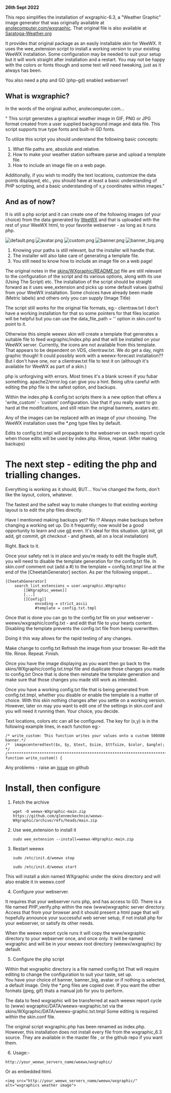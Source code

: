 
**26th Sept 2022**

This repo simplifies the installation of wxgraphic-6.3, a "Weather Graphic" image generator that was originally available at [anolecomputer.com/wxgraphic](https://web.archive.org/web/20130105094954/http://scripts.anolecomputer.com/wxgraphic/). That original file is also available at [Saratoga-Weather.org](https://saratoga-weather.org/wxtemplates/plugins.php)

It provides that original package as an easily installable skin for WeeWX. It uses the wee_extension script to install a working version to your existing WeeWX installation. Some configuration may be needed to suit your setup but it will work straight after installation and a restart. You may not be happy with the colors or fonts though and some text will need tweaking, just as it always has been.

You also need a php and GD (php-gd) enabled webserver!

## What is wxgraphic?

In the words of the original author, anolecomputer.com...

"
This script generates a graphical weather image in GIF, PNG or JPG format created from a user supplied background image and data file. This script supports true type fonts and built-in GD fonts.

To utilize this script you should understand the following basic concepts:

  1.  What file paths are, absolute and relative.
  2.  How to make your weather station software parse and upload a template file.
  3.  How to include an image file on a web page.

Additionally, if you wish to modify the text locations, customize the data points displayed, etc., you should have at least a basic understanding of PHP scripting, and a basic understanding of x,y coordinates within images."

## And as of now?

It is still a php script and it can create one of the following images (of your choice) from the data generated by [WeeWX](https://weewx.com/) and that is uploaded with the rest of your WeeWX html, to your favorite webserver - as long as it runs php.

![default.png](skins/WXgraphic/examples/default.png)
![avatar.png](skins/WXgraphic/examples/avatar.png)
![custom.png](skins/WXgraphic/examples/custom.png)
![banner.png](skins/WXgraphic/examples/banner.png)
![banner_big.png](skins/WXgraphic/examples/banner_big.png)


1. Knowing your paths is still relevant, but the installer will handle that.
2. The installer will also take care of generating a template file.
3. You still need to know how to include an image file on a web page!

The original notes in the [skins/WXgraphic/README.txt](https://github.com/glennmckechnie/weewx-WXgraphic/blob/main/skins/WXgraphic/README.txt) file are still relevant to the configuration of the script and its various options, along with its use (Using The Script) etc.
The installation of the script should be straight forward as it uses wee_extension and picks up some default values (paths) from your WeeWX installation. Some choices have already been made (Metric labels) and others only you can supply (Image Title)

The script still works for the original file formats, eg:- clientraw.txt 
I don't have a working installation for that so some pointers for that files location will be helpful but you can use the data_file_path  = '' option in skin.conf to point to it.

Otherwise this simple weewx skin will create a template that generates a suitable file to feed wxgraphic/index.php and that will be installed on your WeeWX  server.
Currently, the icons are not available from this template. That appears to be dependent on VDS, clientraw.txt. We do get a day, night graphic though!
It could possibly work with a weewx-forecast installation?? But I don't have one, nor a clientraw.txt file to test it on (although it's available for WeeWX as part of a skin.)

php is unforgiving with errors. Most times it's a blank screen if you fubar something. apache2/error.log can give you a hint. Being ultra careful with editing the php file is the safest option, and backups.

Within the index.php & config.txt scripts there is a new option that offers a 'write_custom' - 'custom' configuration. Use that if you really want to go hard at the modifications, and still retain the original banners, avatars etc.

Any of the images can be replaced with an image of your choosing. The WeeWX installation uses the *.png type files by default.

Edits to config.txt.tmpl will propagate to the webserver on each report cycle when those edits will be used by index.php. Rinse, repeat. (After making backups)

# The next step - editing the php and trialling changes.

Everything is working as it should, BUT... You've changed the fonts, don't like the layout, colors, whatever.

The fastest and the safest way to make changes to that existing *working* layout is to edit the php files directly.

Have I mentioned making backups yet? No !?
Always make backups before changing a working set up. Do it frequently; now would be a good opportunity to learn and use [git](https://git-scm.com) even. It's ideal for this situation. (git init, git add, git commit, git checkout - and gitweb, all on a local installation)

Right. Back to it.

Once your safety net is in place and you're ready to edit the fragile stuff, you will need to disable the template generation for the config.txt file. In skin.conf comment out (add a #) to the template = config.txt.tmpl line at the end of the [CheetahGenerator] section. As per the following snippet...


```
[CheetahGenerator]
    search_list_extensions = user.wxgraphic.WXgraphic
        [[WXgraphic_weewx]]
        [...]
        [[Config]]
             encoding = strict_ascii
             #template = config.txt.tmpl

```

Once that is done you can go to the config.txt file on your webserver - weewx/wxgraphic/config.txt - and edit that file to your hearts content. Disabling the template prevents the config.txt file from being overwritten.

Doing it this way allows for the rapid testing of any changes.

Make change to config.txt
Refresh the image from your browser.
Re-edit the file.
Rinse.
Repeat.
Finish.

Once you have the image displaying as you want then go back to the skins/WXgraphic/config.txt.tmpl file and duplicate those changes you made to config.txt Once that is done then reinstate the template generation and make sure that those changes you made still work as intended.

Once you have a working config.txt file that is being generated from config.txt.tmpl, whether you disable or enable the template is a matter of choice. With this skin nothing changes after you settle on a working version. However, later on may you want to edit one of the settings in skin.conf and you will need it running then. Your choice, you decide.


Text locations, colors etc can all be configured. The key for (x,y) is in the following example lines, in each function
eg:-


```/******************************************************************************/
/* write_custom: This function writes your values onto a custom 500X80 banner.*/
/*  imagecenteredtext($x, $y, $text, $size, $ttfsize, $color, $angle);        */
/******************************************************************************/
function write_custom() {
```

Any problems - raise an [issue](https://github.com/glennmckechnie/weewx-WXgraphic/issues) on github




# Install, then configure


   1. Fetch the archive
   
      ```wget -O weewx-WXgraphic-main.zip https://github.com/glennmckechnie/weewx-WXgraphic/archive/refs/heads/main.zip```

   2. Use wee_extension to install it
   
      ```sudo wee_extension --install=weewx-WXgraphic-main.zip```

   3. Restart weewx

      ```sudo /etc/init.d/weewx stop```

      ```sudo /etc/init.d/weewx start```

This will install a skin named WXgraphic under the skins directory and will also enable it in weewx.conf

   4. Configure your webserver.
    
It requires that your webserver runs php, and has access to GD.
There is a file named PHP_verify.php within the new (www)wxgraphic server directory. Access that from your browser and it should present a html page that will hopefully announce your successful web server setup, if not install php for your webserver, or satisfy its other needs.

When the weewx report cycle runs it will copy the www/wxgraphic directory to your webserver once, and once only. It will be named wxgraphic and will be in your weewx root directory (weewx/wxgraphic) by default.

   5. Configure the php script

Within that wxgraphic directory is a file named config.txt  That will require editing to change the configuration to suit your taste, set up.    
You have your choice of banner, banner_big, avatar or if nothing is selected, a default image. Only the *.png files are copied over. If you want the other formats (jpeg, gif) thats a manual job for you to perform.

The data to feed wxgraphic will be transferred at each weewx report cycle to (www) wxgraphic/DATA/weewx-wxgraphic.txt via the skins/WXgraphic/DATA/weewx-graphic.txt.tmpl
Some editing is required within the skin.conf file.

The original script wxgraphic.php has been renamed as index.php. However, this installation does not install every file from the wxgraphic_6.3 source. They are available in the master file , or the github repo if you want them.

6. Usage:-

```http://your_weewx_servers_name/weewx/wxgraphic/```

Or as embedded html.

```<img src="http://your_weewx_servers_name/weewx/wxgraphic/" alt="wxgraphics weather image">```




